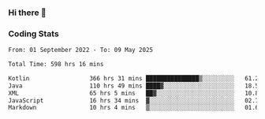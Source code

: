 ### Hi there 👋

<!--
**Girrafeec/girrafeec** is a ✨ _special_ ✨ repository because its `README.md` (this file) appears on your GitHub profile.

Here are some ideas to get you started:

- 🔭 I’m currently working on ...
- 🌱 I’m currently learning ...
- 👯 I’m looking to collaborate on ...
- 🤔 I’m looking for help with ...
- 💬 Ask me about ...
- 📫 How to reach me: ...
- 😄 Pronouns: ...
- ⚡ Fun fact: ...
-->

### Coding Stats
<!--START_SECTION:waka-->

```txt
From: 01 September 2022 - To: 09 May 2025

Total Time: 598 hrs 16 mins

Kotlin                 366 hrs 31 mins ███████████████▒░░░░░░░░░   61.27 %
Java                   110 hrs 49 mins ████▓░░░░░░░░░░░░░░░░░░░░   18.53 %
XML                    65 hrs 5 mins   ██▓░░░░░░░░░░░░░░░░░░░░░░   10.88 %
JavaScript             16 hrs 34 mins  ▓░░░░░░░░░░░░░░░░░░░░░░░░   02.77 %
Markdown               10 hrs 4 mins   ▒░░░░░░░░░░░░░░░░░░░░░░░░   01.68 %
```

<!--END_SECTION:waka-->
